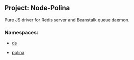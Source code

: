 ## **Project: Node-Polina**

Pure JS driver for Redis server and Beanstalk queue daemon.



### **Namespaces:**

* <a href="https://github.com/LiveTex/Node-Polina/tree/master/docs/Node-Polina/ds/ds.md">ds</a>

* <a href="https://github.com/LiveTex/Node-Polina/tree/master/docs/Node-Polina/polina/polina.md">polina</a>





